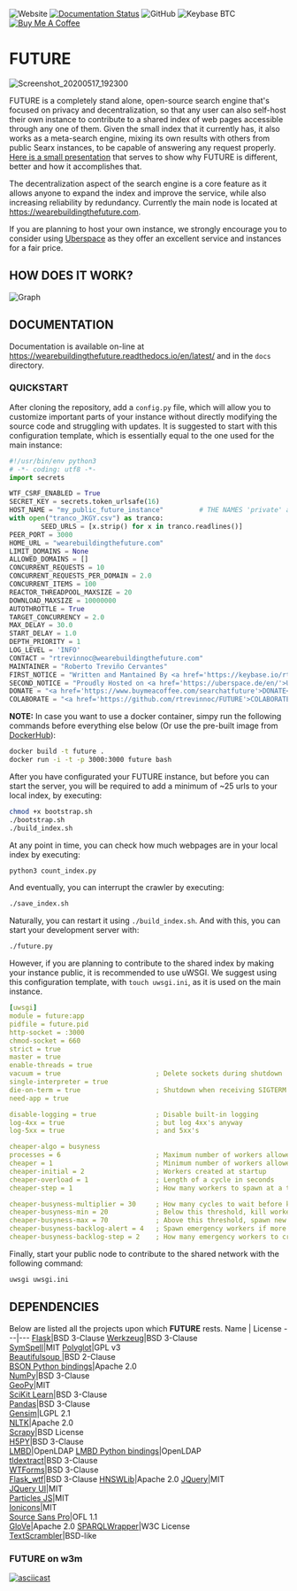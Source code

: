 ![Website](https://img.shields.io/website?down_color=red&down_message=offline&up_color=green&up_message=online&url=https%3A%2F%2Fwearebuildingthefuture.com) [![Documentation Status](https://readthedocs.org/projects/wearebuildingthefuture/badge/?version=latest)](https://wearebuildingthefuture.readthedocs.io/en/latest/?badge=latest) ![GitHub](https://img.shields.io/github/license/rtrevinnoc/FUTURE) ![Keybase BTC](https://img.shields.io/keybase/btc/rtrevinnoc)\
[![Buy Me A Coffee](https://camo.githubusercontent.com/031fc5a134cdca5ae3460822aba371e63f794233/68747470733a2f2f7777772e6275796d6561636f666665652e636f6d2f6173736574732f696d672f637573746f6d5f696d616765732f6f72616e67655f696d672e706e67)](https://www.buymeacoffee.com/searchatfuture)

# FUTURE

![Screenshot_20200517_192300](https://user-images.githubusercontent.com/7103315/82164538-bea0e600-9876-11ea-8d42-c8a1b126d8fb.png)

FUTURE is a completely stand alone, open-source search engine that's focused on privacy and decentralization, so that any user can also self-host their own instance to contribute to a shared index of web pages accessible through any one of them. Given the small index that it currently has, it also works as a meta-search engine, mixing its own results with others from public Searx instances, to be capable of answering any request properly. [Here is a small presentation](https://future-pitch.glitch.me/#0) that serves to show why FUTURE is different, better and how it accomplishes that.

The decentralization aspect of the search engine is a core feature as it allows anyone to expand the index and improve the service, while also increasing reliability by redundancy. Currently the main node is located at https://wearebuildingthefuture.com.

If you are planning to host your own instance, we strongly encourage you to consider using [Uberspace](https://uberspace.de/en/) as they offer an excellent service and instances for a fair price.



## HOW DOES IT WORK?

![Graph](https://cdn.glitch.com/ede86e6d-2c5a-40c6-b1a1-546bb881a618%2Fhow_it_works.png?v=1612302725088)



## DOCUMENTATION

Documentation is available on-line at https://wearebuildingthefuture.readthedocs.io/en/latest/ and in the `docs` directory.

### QUICKSTART

After cloning the repository, add a `config.py` file, which will allow you to customize important parts of your instance without directly modifying the source code and struggling with updates. It is suggested to start with this configuration template, which is essentially equal to the one used for the main instance:

```python
#!/usr/bin/env python3
# -*- coding: utf8 -*-
import secrets

WTF_CSRF_ENABLED = True
SECRET_KEY = secrets.token_urlsafe(16)
HOST_NAME = "my_public_future_instance"         # THE NAMES 'private' and 'wearebuildingthefuture.com' are reserved for private and main nodes, respectively.
with open("tranco_JKGY.csv") as tranco:
        SEED_URLS = [x.strip() for x in tranco.readlines()]
PEER_PORT = 3000
HOME_URL = "wearebuildingthefuture.com"
LIMIT_DOMAINS = None
ALLOWED_DOMAINS = []
CONCURRENT_REQUESTS = 10
CONCURRENT_REQUESTS_PER_DOMAIN = 2.0
CONCURRENT_ITEMS = 100
REACTOR_THREADPOOL_MAXSIZE = 20
DOWNLOAD_MAXSIZE = 10000000
AUTOTHROTTLE = True
TARGET_CONCURRENCY = 2.0
MAX_DELAY = 30.0
START_DELAY = 1.0
DEPTH_PRIORITY = 1
LOG_LEVEL = 'INFO'
CONTACT = "rtrevinnoc@wearebuildingthefuture.com"
MAINTAINER = "Roberto Treviño Cervantes"
FIRST_NOTICE = "Written and Mantained By <a href='https://keybase.io/rtrevinnoc'>Roberto Treviño</a>"
SECOND_NOTICE = "Proudly Hosted on <a href='https://uberspace.de/en/'>Uberspace</a>"
DONATE = "<a href='https://www.buymeacoffee.com/searchatfuture'>DONATE</a>"
COLABORATE = "<a href='https://github.com/rtrevinnoc/FUTURE'>COLABORATE</a>"
```

**NOTE:** In case you want to use a docker container, simpy run the following commands before everything else below (Or use the pre-built image from [DockerHub](https://hub.docker.com/repository/docker/rtrevinnoc/future)):

```bash
docker build -t future .
docker run -i -t -p 3000:3000 future bash
```

After you have configurated your FUTURE instance, but before you can start the server, you will be required to add a minimum of ~25 urls to your local index, by executing:

```bash
chmod +x bootstrap.sh
./bootstrap.sh
./build_index.sh
```

At any point in time, you can check how much webpages are in your local index by executing:

```bash
python3 count_index.py
```

And eventually, you can interrupt the crawler by executing:

```bash
./save_index.sh
```

Naturally, you can restart it using `./build_index.sh`. And with this, you can start your development server with:

```bash
./future.py
```

However, if you are planning to contribute to the shared index by making your instance public, it is recommended to use uWSGI. We suggest using this configuration template, with `touch uwsgi.ini`, as it is used on the main instance.

```yaml
[uwsgi]
module = future:app
pidfile = future.pid
http-socket = :3000
chmod-socket = 660
strict = true
master = true
enable-threads = true
vacuum = true                        ; Delete sockets during shutdown
single-interpreter = true
die-on-term = true                   ; Shutdown when receiving SIGTERM (default is respawn)
need-app = true

disable-logging = true               ; Disable built-in logging
log-4xx = true                       ; but log 4xx's anyway
log-5xx = true                       ; and 5xx's

cheaper-algo = busyness
processes = 6                        ; Maximum number of workers allowed
cheaper = 1                          ; Minimum number of workers allowed
cheaper-initial = 2                  ; Workers created at startup
cheaper-overload = 1                 ; Length of a cycle in seconds
cheaper-step = 1                     ; How many workers to spawn at a time

cheaper-busyness-multiplier = 30     ; How many cycles to wait before killing workers
cheaper-busyness-min = 20            ; Below this threshold, kill workers (if stable for multiplier cycles)
cheaper-busyness-max = 70            ; Above this threshold, spawn new workers
cheaper-busyness-backlog-alert = 4   ; Spawn emergency workers if more than this many requests are waiting in the queue
cheaper-busyness-backlog-step = 2    ; How many emergency workers to create if there are too many requests in the queue
```

Finally, start your public node to contribute to the shared network with the following command:

```bash
uwsgi uwsgi.ini
```


## DEPENDENCIES

Below are listed all the projects upon which __FUTURE__ rests.
Name | License
---|---
[Flask](https://github.com/pallets/flask)|BSD 3-Clause
[Werkzeug](https://github.com/pallets/werkzeug)|BSD 3-Clause                
[SymSpell](https://github.com/wolfgarbe/SymSpell/)|MIT
[Polyglot](https://github.com/aboSamoor/polyglot/)|GPL v3                   
[Beautifulsoup ](https://code.launchpad.net/beautifulsoup)|BSD 2-Clause              
[BSON Python bindings](https://github.com/py-bson/bson)|Apache 2.0                
[NumPy](https://github.com/numpy/numpy)|BSD 3-Clause     
[GeoPy](https://github.com/geopy/geopy)|MIT                   
[SciKit Learn](https://github.com/scikit-learn/scikit-learn)|BSD 3-Clause                 
[Pandas](https://github.com/pandas-dev/pandas)|BSD 3-Clause     
[Gensim](https://github.com/RaRe-Technologies/gensim)|LGPL 2.1                      
[NLTK](https://github.com/nltk/nltk)|Apache 2.0      
[Scrapy](https://github.com/scrapy/scrapy)|BSD License                   
[H5PY](https://github.com/h5py/h5py)|BSD 3-Clause              
[LMBD](https://github.com/LMDB/lmdb)|OpenLDAP
[LMBD Python bindings](https://github.com/jnwatson/py-lmdb)|OpenLDAP                    
[tldextract](https://github.com/john-kurkowski/tldextract)|BSD 3-Clause       
[WTForms](https://github.com/wtforms/wtforms)|BSD 3-Clause               
[Flask_wtf](https://github.com/lepture/flask-wtf)|BSD 3-Clause
[HNSWLib](https://github.com/nmslib/hnswlib)|Apache 2.0
[JQuery](https://github.com/jquery/jquery)|MIT                      
[JQuery UI](https://github.com/jquery/jquery-ui)|MIT             
[Particles JS](https://github.com/VincentGarreau/particles.js/)|MIT             
[Ionicons](https://github.com/ionic-team/ionicons)|MIT         
[Source Sans Pro](https://github.com/adobe-fonts/source-sans-pro)|OFL 1.1                   
[GloVe](https://github.com/stanfordnlp/GloVe)|Apache 2.0
[SPARQLWrapper](https://github.com/RDFLib/sparqlwrapper)|W3C License      
[TextScrambler](https://codepen.io/soulwire/pen/mErPAK)|BSD-like   



### FUTURE on w3m

[![asciicast](https://asciinema.org/a/331246.svg)](https://asciinema.org/a/331246?autoplay=1)
